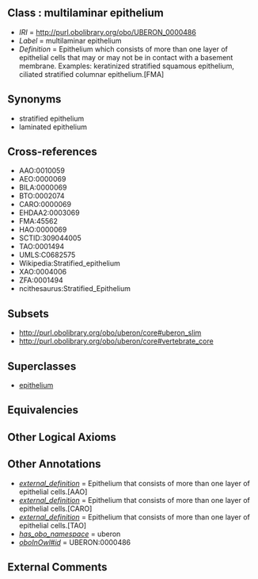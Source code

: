 
## Class : multilaminar epithelium

 * *IRI* = http://purl.obolibrary.org/obo/UBERON_0000486
 * *Label* = multilaminar epithelium
 * *Definition* = Epithelium which consists of more than one layer of epithelial cells that may or may not be in contact with a basement membrane. Examples: keratinized stratified squamous epithelium, ciliated stratified columnar epithelium.[FMA]

## Synonyms

 * stratified epithelium
 * laminated epithelium

## Cross-references

 * AAO:0010059
 * AEO:0000069
 * BILA:0000069
 * BTO:0002074
 * CARO:0000069
 * EHDAA2:0003069
 * FMA:45562
 * HAO:0000069
 * SCTID:309044005
 * TAO:0001494
 * UMLS:C0682575
 * Wikipedia:Stratified_epithelium
 * XAO:0004006
 * ZFA:0001494
 * ncithesaurus:Stratified_Epithelium

## Subsets

 * http://purl.obolibrary.org/obo/uberon/core#uberon_slim
 * http://purl.obolibrary.org/obo/uberon/core#vertebrate_core

## Superclasses

 * [epithelium](../../UBERON/83/UBERON_0000483.md)

## Equivalencies


## Other Logical Axioms


## Other Annotations

 * *[external_definition](../../UBPROP/01/UBPROP_0000001.md)* = Epithelium that consists of more than one layer of epithelial cells.[AAO]
 * *[external_definition](../../UBPROP/01/UBPROP_0000001.md)* = Epithelium that consists of more than one layer of epithelial cells.[CARO]
 * *[external_definition](../../UBPROP/01/UBPROP_0000001.md)* = Epithelium that consists of more than one layer of epithelial cells.[TAO]
 * *[has_obo_namespace](../../ce/oboInOwl#hasOBONamespace.md)* = uberon
 * *[oboInOwl#id](../../id/oboInOwl#id.md)* = UBERON:0000486

## External Comments

